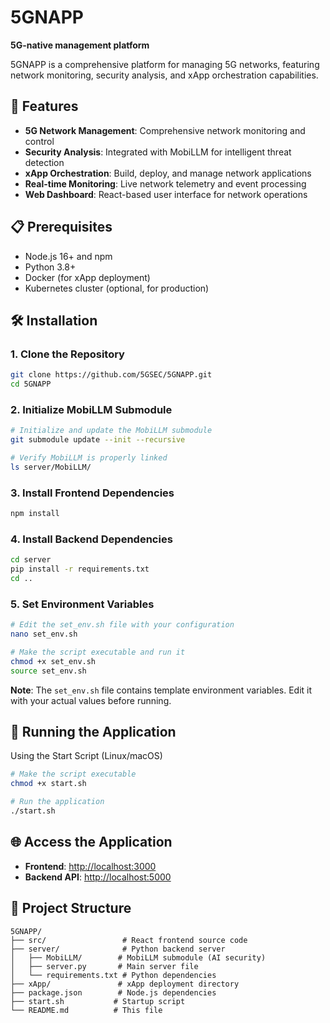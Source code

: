 # 5GNAPP

**5G-native management platform**

5GNAPP is a comprehensive platform for managing 5G networks, featuring network monitoring, security analysis, and xApp orchestration capabilities.

## 🚀 Features

- **5G Network Management**: Comprehensive network monitoring and control
- **Security Analysis**: Integrated with MobiLLM for intelligent threat detection
- **xApp Orchestration**: Build, deploy, and manage network applications
- **Real-time Monitoring**: Live network telemetry and event processing
- **Web Dashboard**: React-based user interface for network operations

## 📋 Prerequisites

- Node.js 16+ and npm
- Python 3.8+
- Docker (for xApp deployment)
- Kubernetes cluster (optional, for production)

## 🛠️ Installation

### 1. Clone the Repository

```bash
git clone https://github.com/5GSEC/5GNAPP.git
cd 5GNAPP
```

### 2. Initialize MobiLLM Submodule

```bash
# Initialize and update the MobiLLM submodule
git submodule update --init --recursive

# Verify MobiLLM is properly linked
ls server/MobiLLM/
```

### 3. Install Frontend Dependencies

```bash
npm install
```

### 4. Install Backend Dependencies

```bash
cd server
pip install -r requirements.txt
cd ..
```

### 5. Set Environment Variables

```bash
# Edit the set_env.sh file with your configuration
nano set_env.sh

# Make the script executable and run it
chmod +x set_env.sh
source set_env.sh
```

**Note**: The `set_env.sh` file contains template environment variables. Edit it with your actual values before running.

## 🚀 Running the Application

Using the Start Script (Linux/macOS)

```bash
# Make the script executable
chmod +x start.sh

# Run the application
./start.sh
```


## 🌐 Access the Application

- **Frontend**: [http://localhost:3000](http://localhost:3000)
- **Backend API**: [http://localhost:5000](http://localhost:5000)

## 📁 Project Structure

```
5GNAPP/
├── src/                 # React frontend source code
├── server/              # Python backend server
│   ├── MobiLLM/        # MobiLLM submodule (AI security)
│   ├── server.py       # Main server file
│   └── requirements.txt # Python dependencies
├── xApp/               # xApp deployment directory
├── package.json        # Node.js dependencies
├── start.sh           # Startup script
└── README.md          # This file
```


